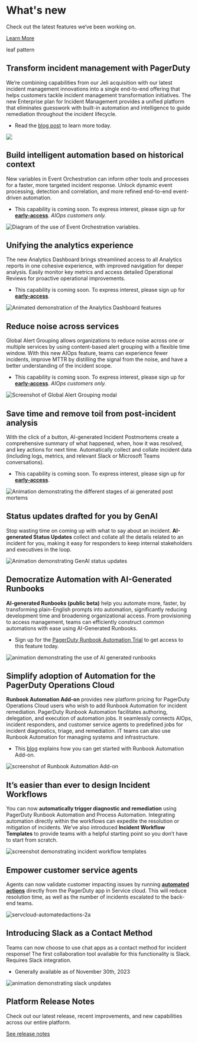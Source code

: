 


What's new
==========

Check out the latest features we‘ve been working on.


 [Learn More](#features)


leaf pattern


Transform incident management with PagerDuty
--------------------------------------------

We’re combining capabilities from our Jeli acquisition with our latest incident management innovations into a single end-to-end offering that helps customers tackle incident management transformation initiatives. The new Enterprise plan for Incident Management provides a unified platform that eliminates guesswork with built-in automation and intelligence to guide remediation throughout the incident lifecycle.

* Read the [blog post](https://www.pagerduty.com/blog/enterprise-plan-pagerduty-incident-management) to learn more today.

![](https://www.pagerduty.com/wp-content/uploads/2024/03/EIM_GIF-1.gif)


Build intelligent automation based on historical context
--------------------------------------------------------

New variables in Event Orchestration can inform other tools and processes for a faster, more targeted incident response. Unlock dynamic event processing, detection and correlation, and more refined end-to-end event-driven automation.

* This capability is coming soon. To express interest, please sign up for [**early-access**](/early-access/). *AIOps customers only.*

![Diagram of the use of Event Orchestration variables.](https://www.pagerduty.com/wp-content/uploads/2023/10/Event-Orchestration-variables.png)


Unifying the analytics experience
---------------------------------

The new Analytics Dashboard brings streamlined access to all Analytics reports in one cohesive experience, with improved navigation for deeper analysis. Easily monitor key metrics and access detailed Operational Reviews for proactive operational improvements.

* This capability is coming soon. To express interest, please sign up for [**early-access**](/early-access/).

![Animated demonstration of the Analytics Dashboard features](https://www.pagerduty.com/wp-content/uploads/2023/10/GA-02-Analytics-landing-page.gif)


Reduce noise across services
----------------------------

Global Alert Grouping allows organizations to reduce noise across one or multiple services by using content-based alert grouping with a flexible time window. With this new AIOps feature, teams can experience fewer incidents, improve MTTR by distilling the signal from the noise, and have a better understanding of the incident scope.

* This capability is coming soon. To express interest, please sign up for [**early-access**](/early-access/). *AIOps customers only.*

![Screenshot of Global Alert Grouping modal](https://www.pagerduty.com/wp-content/uploads/2023/10/Global-Alert-Grouping-Config-Screen.png)


Save time and remove toil from post-incident analysis
-----------------------------------------------------

With the click of a button, AI-generated Incident Postmortems create a comprehensive summary of what happened, when, how it was resolved, and key actions for next time. Automatically collect and collate incident data (including logs, metrics, and relevant Slack or Microsoft Teams conversations).

* This capability is coming soon. To express interest, please sign up for [**early-access**](/early-access/).

![Animation demonstrating the different stages of ai generated post mortems](https://www.pagerduty.com/wp-content/uploads/2023/10/GA-04-GenAI-Postmortems.gif)


Status updates drafted for you by GenAI
---------------------------------------

Stop wasting time on coming up with what to say about an incident. **AI-generated Status Updates** collect and collate all the details related to an incident for you, making it easy for responders to keep internal stakeholders and executives in the loop.


![Animation demonstrating GenAI status updates](https://www.pagerduty.com/wp-content/uploads/2023/10/GA-03-GenAI-Status-Updates.gif)


Democratize Automation with AI-Generated Runbooks
-------------------------------------------------

**AI-generated Runbooks (public beta)** help you automate more, faster, by transforming plain-English prompts into automation, significantly reducing development time and broadening organizational access. From provisioning to access management, teams can efficiently construct common automations with ease using AI-Generated Runbooks.

* Sign up for the [PagerDuty Runbook Automation Trial](https://www.pagerduty.com/sign-up/runbook-automation) to get access to this feature today.

![animation demonstrating the use of AI generated runbooks](https://www.pagerduty.com/wp-content/uploads/2023/10/GA-05-AI-generated-Runbooks.gif)


Simplify adoption of Automation for the PagerDuty Operations Cloud
------------------------------------------------------------------

**Runbook Automation Add-on** provides new platform pricing for PagerDuty Operations Cloud users who wish to add Runbook Automation for incident remediation.
PagerDuty Runbook Automation facilitates authoring, delegation, and execution of automation jobs. It seamlessly connects AIOps, incident responders, and customer service agents to predefined jobs for incident diagnostics, triage, and remediation. IT teams can also use Runbook Automation for managing systems and infrastructure.

* This [blog](https://www.pagerduty.com/blog/take-advantage-of-the-new-product-trial-of-runbook-automation-for-incident-resolution/) explains how you can get started with Runbook Automation Add-on.

![screenshot of Runbook Automation Add-on](https://www.pagerduty.com/wp-content/uploads/2023/10/GA-08-Runbook-Automation-Add-on.png)


It’s easier than ever to design Incident Workflows
--------------------------------------------------

You can now **automatically trigger diagnostic and remediation** using PagerDuty Runbook Automation and Process Automation. Integrating automation directly within the workflows can expedite the resolution or mitigation of incidents. We’ve also introduced **Incident Workflow Templates** to provide teams with a helpful starting point so you don’t have to start from scratch.


![screenshot demonstrating incident workflow templates](https://www.pagerduty.com/wp-content/uploads/2023/10/GA-09-Incident-Workflows-Templates.png)


Empower customer service agents
-------------------------------

Agents can now validate customer impacting issues by running [**automated actions**](https://support.pagerduty.com/docs/automation-actions) directly from the PagerDuty app in Service cloud. This will reduce resolution time, as well as the number of incidents escalated to the back-end teams.


![servcloud-automatedactions-2a](https://www.pagerduty.com/wp-content/uploads/2022/06/servcloud-automatedactions-2a.png)


Introducing Slack as a Contact Method
-------------------------------------

Teams can now choose to use chat apps as a contact method for incident response! The first collaboration tool available for this functionality is Slack. Requires Slack integration.

* Generally available as of November 30th, 2023

![animation demonstrating slack unpdates](https://www.pagerduty.com/wp-content/uploads/2023/10/pagerduty-slack-integration-stakeholder-updates-scaled.gif)



Platform Release Notes
----------------------

Check out our latest release, recent improvements, and new capabilities across our entire platform.

[See release notes](https://support.pagerduty.com/docs/platform-release-notes)



